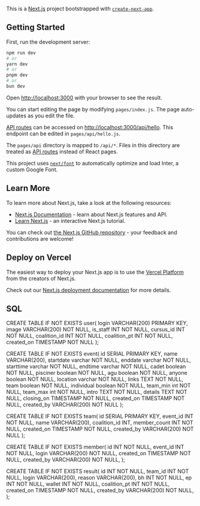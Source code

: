 This is a [Next.js](https://nextjs.org/) project bootstrapped with [`create-next-app`](https://github.com/vercel/next.js/tree/canary/packages/create-next-app).

## Getting Started

First, run the development server:

```bash
npm run dev
# or
yarn dev
# or
pnpm dev
# or
bun dev
```

Open [http://localhost:3000](http://localhost:3000) with your browser to see the result.

You can start editing the page by modifying `pages/index.js`. The page auto-updates as you edit the file.

[API routes](https://nextjs.org/docs/api-routes/introduction) can be accessed on [http://localhost:3000/api/hello](http://localhost:3000/api/hello). This endpoint can be edited in `pages/api/hello.js`.

The `pages/api` directory is mapped to `/api/*`. Files in this directory are treated as [API routes](https://nextjs.org/docs/api-routes/introduction) instead of React pages.

This project uses [`next/font`](https://nextjs.org/docs/basic-features/font-optimization) to automatically optimize and load Inter, a custom Google Font.

## Learn More

To learn more about Next.js, take a look at the following resources:

- [Next.js Documentation](https://nextjs.org/docs) - learn about Next.js features and API.
- [Learn Next.js](https://nextjs.org/learn) - an interactive Next.js tutorial.

You can check out [the Next.js GitHub repository](https://github.com/vercel/next.js/) - your feedback and contributions are welcome!

## Deploy on Vercel

The easiest way to deploy your Next.js app is to use the [Vercel Platform](https://vercel.com/new?utm_medium=default-template&filter=next.js&utm_source=create-next-app&utm_campaign=create-next-app-readme) from the creators of Next.js.

Check out our [Next.js deployment documentation](https://nextjs.org/docs/deployment) for more details.


## SQL

CREATE TABLE IF NOT EXISTS user(
    login VARCHAR(200) PRIMARY KEY,
    image VARCHAR(200) NOT NULL,
    is_staff INT NOT NULL,
    cursus_id INT NOT NULL,
    coalition_id INT NOT NULL,
    coalition_pt INT NOT NULL,
    created_on TIMESTAMP NOT NULL
);

CREATE TABLE IF NOT EXISTS event(
    id SERIAL PRIMARY KEY,
    name VARCHAR(200),
    startdate varchar NOT NULL,
    enddate varchar NOT NULL,
    starttime varchar NOT NULL,
    endtime varchar NOT NULL,
    cadet boolean NOT NULL,
    pisciner boolean NOT NULL,
    agu boolean NOT NULL,
    anyone boolean NOT NULL,
    location varchar NOT NULL,
    links TEXT NOT NULL,
    team boolean NOT NULL,
    individual boolean NOT NULL,
    team_min int NOT NULL,
    team_max int NOT NULL,
    intro TEXT NOT NULL,
    details TEXT NOT NULL,
    closing_on TIMESTAMP NOT NULL,
    created_on TIMESTAMP NOT NULL,
    created_by VARCHAR(200) NOT NULL
);

CREATE TABLE IF NOT EXISTS team(
    id SERIAL PRIMARY KEY,
    event_id INT NOT NULL,
    name VARCHAR(200),
    coalition_id INT,
    member_count INT NOT NULL,
    created_on TIMESTAMP NOT NULL,
    created_by VARCHAR(200) NOT NULL
);

CREATE TABLE IF NOT EXISTS member(
    id INT NOT NULL,
    event_id INT NOT NULL,
    login VARCHAR(200) NOT NULL,
    created_on TIMESTAMP NOT NULL,
    created_by VARCHAR(200) NOT NULL,
);

CREATE TABLE IF NOT EXISTS result(
    id INT NOT NULL,
    team_id INT NOT NULL,
    login VARCHAR(200),
    reason VARCHAR(200),
    bh INT NOT NULL,
    ep INT NOT NULL,
    wallet INT NOT NULL,
    coalition_pt INT NOT NULL,
    created_on TIMESTAMP NOT NULL,
    created_by VARCHAR(200) NOT NULL,
);
